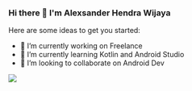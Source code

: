 ### Hi there 👋 I'm Alexsander Hendra Wijaya

Here are some ideas to get you started:

- 🔭 I’m currently working on Freelance
- 🌱 I’m currently learning Kotlin and Android Studio
- 👯 I’m looking to collaborate on Android Dev

<img src="https://github-readme-stats.vercel.app/api?username=alexistdev&&show_icons=true&title_color=ffffff&icon_color=bb2acf&text_color=daf7dc&bg_color=151515">
